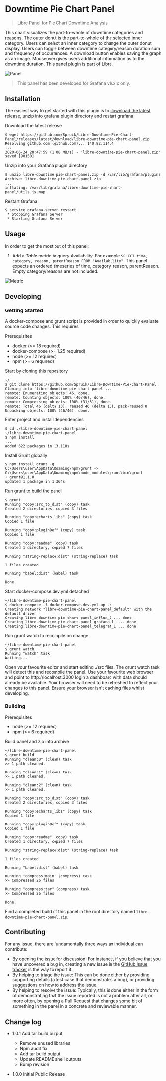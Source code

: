 # Downtime Pie Chart Panel

> Libre Panel for Pie Chart Downtime Analysis

This chart visualizes the part-to-whole of downtime categories and reasons. The outer donut is the part-to-whole of the selected inner category. Users can select an inner category to change the outer donut display. Users can toggle between downtime category/reason duration sum and frequency of occurrences. A download button enables saving the graph as an image. Mouseover gives users additional information as to the downtime duration. This panel plugin is part of [Libre](https://github.com/Spruik/Libre).

![Panel](docs/libre-downtime-pie-chart-panel.gif)

> This panel has been developed for Grafana v6.x.x only.

## Installation

The easiest way to get started with this plugin is to [download the latest release](https://github.com/Spruik/Libre-Downtime-Pie-Chart-Panel/releases/latest/download/libre-downtime-pie-chart-panel.zip), unzip into grafana plugin directory and restart grafana.

Download the latest release

```shell
$ wget https://github.com/Spruik/Libre-Downtime-Pie-Chart-Panel/releases/latest/download/libre-downtime-pie-chart-panel.zip
Resolving github.com (github.com)... 140.82.114.4
...
2020-06-24 20:47:59 (1.08 MB/s) - 'libre-downtime-pie-chart-panel.zip' saved [90150]
```

Unzip into your Grafana plugin directory

```shell
$ unzip libre-downtime-pie-chart-panel.zip -d /var/lib/grafana/plugins
Archive: libre-downtime-pie-chart-panel.zip
...
inflating: /var/lib/grafana/libre-downtime-pie-chart-panel/utils.js.map
```

Restart Grafana

```shell
$ service grafana-server restart
 * Stopping Grafana Server
 * Starting Grafana Server
```

## Usage

In order to get the most out of this panel:

1. Add a *Table* metric to query Availability. For example `SELECT time, category, reason, parentReason FROM "Availability"`. This panel expects an ordered timeseries of time, category, reason, parentReason. Empty category/reasons are not included.

![Metric](docs/libre-downtime-pie-chart-panel-metrics.png)

## Developing

### Getting Started

A docker-compose and grunt script is provided in order to quickly evaluate source code changes. This requires

Prerequisites

- docker (>= 18 required)
- docker-compose (>= 1.25 required)
- node (>= 12 required)
- npm (>= 6 required)

Start by cloning this repository

```shell
~/
$ git clone https://github.com/Spruik/Libre-Downtime-Pie-Chart-Panel
Cloning into 'libre-downtime-pie-chart-panel'...
remote: Enumerating objects: 46, done.
remote: Counting objects: 100% (46/46), done.
remote: Compressing objects: 100% (31/31), done.
remote: Total 46 (delta 13), reused 46 (delta 13), pack-reused 0
Unpacking objects: 100% (46/46), done.
```

Enter project and install dependencies

```shell
$ cd ./libre-downtime-pie-chart-panel
~/libre-downtime-pie-chart-panel
$ npm install
...
added 622 packages in 13.118s
```

Install Grunt globally

```shell
$ npm install grunt -g
C:\Users\user\AppData\Roaming\npm\grunt -> C:\Users\user\AppData\Roaming\npm\node_modules\grunt\bin\grunt
+ grunt@1.1.0
updated 1 package in 1.364s
```

Run grunt to build the panel

```shell
$ grunt
Running "copy:src_to_dist" (copy) task
Created 2 directories, copied 3 files

Running "copy:echarts_libs" (copy) task
Copied 1 file

Running "copy:pluginDef" (copy) task
Copied 1 file

Running "copy:readme" (copy) task
Created 1 directory, copied 7 files

Running "string-replace:dist" (string-replace) task

1 files created

Running "babel:dist" (babel) task

Done.

```

Start docker-compose.dev.yml detached

```shell
~/libre-downtime-pie-chart-panel
$ docker-compose -f docker-compose.dev.yml up -d
Creating network "libre-downtime-pie-chart-panel_default" with the default driver
Creating libre-downtime-pie-chart-panel_influx_1 ... done
Creating libre-downtime-pie-chart-panel_grafana_1  ... done
Creating libre-downtime-pie-chart-panel_telegraf_1 ... done
```

Run grunt watch to recompile on change

```shell
~/libre-downtime-pie-chart-panel
$ grunt watch
Running "watch" task
Waiting...
```

Open your favourite editor and start editing ./src files. The grunt watch task will detect this and recompile the panel. Use your favourite web browser and point to http://localhost:3000 login a dashboard with data should already be available. Your browser will need to be refreshed to reflect your changes to this panel. Ensure your browser isn't caching files whilst developing.

### Building

Prerequisites

- node (>= 12 required)
- npm (>= 6 required)

Build panel and zip into archive

```shell
~/libre-downtime-pie-chart-panel
$ grunt build
Running "clean:0" (clean) task
>> 1 path cleaned.

Running "clean:1" (clean) task
>> 1 path cleaned.

Running "clean:2" (clean) task
>> 1 path cleaned.

Running "copy:src_to_dist" (copy) task
Created 2 directories, copied 3 files

Running "copy:echarts_libs" (copy) task
Copied 1 file

Running "copy:pluginDef" (copy) task
Copied 1 file

Running "copy:readme" (copy) task
Created 1 directory, copied 7 files

Running "string-replace:dist" (string-replace) task

1 files created

Running "babel:dist" (babel) task

Running "compress:main" (compress) task
>> Compressed 26 files.

Running "compress:tar" (compress) task
>> Compressed 26 files.

Done.

```

Find a completed build of this panel in the root directory named `libre-downtime-pie-chart-panel.zip`.

## Contributing

For any issue, there are fundamentally three ways an individual can contribute:

- By opening the issue for discussion: For instance, if you believe that you have uncovered a bug in, creating a new issue in the [GitHub issue tracker](https://github.com/Spruik/Libre-Downtime-Pie-Chart-Panel/issues) is the way to report it.
- By helping to triage the issue: This can be done either by providing supporting details (a test case that demonstrates a bug), or providing suggestions on how to address the issue.
- By helping to resolve the issue: Typically, this is done either in the form of demonstrating that the issue reported is not a problem after all, or more often, by opening a Pull Request that changes some bit of something in the panel in a concrete and reviewable manner.

## Change log

- 1.0.1 Add tar build output
  - Remove unused libraries
  - Npm audit fix
  - Add tar build output
  - Update README shell outputs
  - Bump revision

- 1.0.0 Initial Public Release
